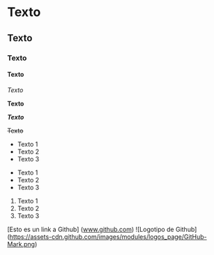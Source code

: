 # Texto
## Texto
### Texto
#### Texto

*Texto*

**Texto**

***Texto***

~~Texto~~

* Texto 1
* Texto 2
* Texto 3

- Texto 1
- Texto 2
- Texto 3

1. Texto 1
2. Texto 2
3. Texto 3

[Esto es un link a Github] (www.github.com)
![Logotipo de Github] (https://assets-cdn.github.com/images/modules/logos_page/GitHub-Mark.png)
